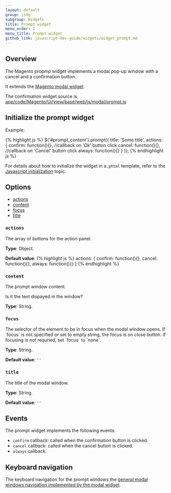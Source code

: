 ```yaml
---
layout: default
group: jsdg
subgroup: Widgets
title: Prompt widget
menu_order: 2
menu_title: Prompt widget
github_link: javascript-dev-guide/widgets/widget_prompt.md
---
```


<h2>Overview </h2>
The Magento propmp widget implements a modal pop-up window with a cancel and a confirmation button. 

It extends the <a href="{{site.gdeurl}}javascript-dev-guide/widgets/widget_modal.html">Magento modal widget</a>.

The confirmation widget source is <a href="{{site.baseurl}}app/code/Magento/Ui/view/base/web/js/modal/prompt.js">app/code/Magento/Ui/view/base/web/js/modal/prompt.js</a>

<h2>Initialize the prompt widget</h2>

Example:

{% highlight js %}
$('#prompt_content').prompt({
    title: 'Some title',
    actions: {
        confirm: function(){}, //callback on 'Ok' button click
        cancel: function(){}, //callback on 'Cancel' button click
        always: function(){}
    }
});
{% endhighlight js %}

For details about how to initialize the widget in a`.phtml` template, refer to the <a href="{{site.gdeurl}}frontend-dev-guide/javascript/js_init.html" target="_blank">Javascript initialization</a> topic.

<h2 id="prompt_options">Options</h2>

<ul>
<li><a href="#prompt_actions">actions</a></li>
<li><a href="#prompt_content">content</a></li>
<li><a href="#prompt_focus">focus</a></li>
<li><a href="#prompt_title">title</a></li>
</ul>

<h3 id="prompt_actions"><code>actions</code></h3>
The array of buttons for the action panel.


**Type**: Object.

**Default value**: 
{% highlight js %}
actions: {
    confirm: function(){},
    cancel: function(){},
    always: function(){}
}
{% endhighlight %}

<h3 id="prompt_content"><code>content</code></h3>

The prompt window content.
<p class="q">Is it the text dispayed in the window?</p>

**Type**: String.

<h3 id="alert_focus"><code>focus</code></h3>
The selector of the element to be in focus when the modal window opens.
If `focus` is not specified or set to empty string, the focus is on close button. If focusing is not requried, set `focus` to `none`.

**Type**: String.

**Default value**: `''`

<h3 id="alert_content"><code>title</code></h3>
The title of the modal window.


**Type**: String.

**Default value**: `''`

<h2 id="prompt_events">Events</h2>

The prompt widget implements the following events:
- `confirm` callback: called when the confirmation button is clicked.
- `cancel` callback: called when the cancel button is clicked.
- `always` callback.


<h2 id="prompt_key_navigation">Keyboard navigation</h2>
The keyboard navigation for the prompt windows the <a href="{{site.gdeurl}}javascript-dev-guide/widgets/widget_modal.html#Keyboard navigation">general modal windows navigation implemented by the modal widget</a>.